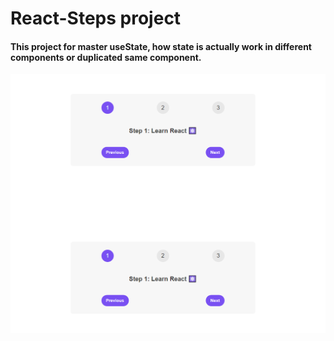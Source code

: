 # React-Steps project
#### This project for master useState, how state is actually work in different components or duplicated same component.

![React-Steps](./src/steps-project.png)
